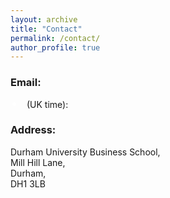 ```yaml
---
layout: archive
title: "Contact"
permalink: /contact/
author_profile: true
---
```


### Email: 
<div>
  <span id="workingstatus"></span>
  <span> (UK time): <span id="uktime"></span></span>
</div>

<style>
  #workingstatus {
    display: inline-block;
    width: 12px;
    height: 12px;
    border-radius: 50%;
    margin-right: 10px;
    position: relative;
  }

  .available {
    background-color: #2ecc71;
  }

  .unavailable {
    background-color: #bdc3c7;
  }

  .limited {
    background-color: orange;
  }

  #workingstatus::before {
    content: "";
    display: block;
    width: 6px;
    height: 6px;
    background-color: white;
    border-radius: 50%;
    margin: 3px;
  }
</style>

<script>
  function updateWorkingStatus() {
    var now = new Date();
    var utcHours = now.getUTCHours();
    var utcMinutes = now.getUTCMinutes();
    var utcSeconds = now.getUTCSeconds();
    var ukHours = (utcHours + 1) % 24; // Add 1 hour during daylight saving time
    var ukMinutes = utcMinutes;
    var ukSeconds = utcSeconds;
    var workingStatusElement = document.getElementById('workingstatus');
    var ukTimeElement = document.getElementById('uktime');
    
    if ((ukHours >= 9 && ukHours < 12) || (ukHours >= 15 && ukHours < 20)) {
      workingStatusElement.className = 'available';
    } else if (ukHours >= 23 || (ukHours >= 0 && ukHours < 9)) {
      workingStatusElement.className = 'unavailable';
    } else {
      workingStatusElement.className = 'limited';
    }
    
    ukTimeElement.innerHTML = ukHours + ":" + (ukMinutes < 10 ? "0" : "") + ukMinutes + ":" + (ukSeconds < 10 ? "0" : "") + ukSeconds;
    
    setTimeout(updateWorkingStatus, 1000);
  }
  
  updateWorkingStatus();
</script>


### Address:

Durham University Business School, <br>
Mill Hill Lane, <br>
Durham, <br>
DH1 3LB
